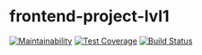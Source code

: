 # frontend-project-lvl1

[![Maintainability](https://api.codeclimate.com/v1/badges/19b898e399f9a62effc7/maintainability)](https://codeclimate.com/github/Talinka/frontend-project-lvl1/maintainability)
[![Test Coverage](https://api.codeclimate.com/v1/badges/19b898e399f9a62effc7/test_coverage)](https://codeclimate.com/github/Talinka/frontend-project-lvl1/test_coverage)
[![Build Status](https://travis-ci.com/Talinka/frontend-project-lvl1.svg?branch=master)](https://travis-ci.com/Talinka/frontend-project-lvl1)
